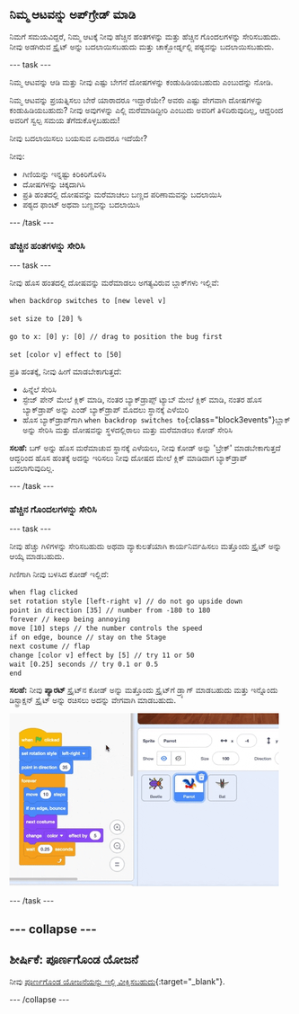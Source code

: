 ## ನಿಮ್ಮ ಆಟವನ್ನು ಅಪ್‌ಗ್ರೇಡ್ ಮಾಡಿ

ನಿಮಗೆ ಸಮಯವಿದ್ದರೆ, ನಿಮ್ಮ ಆಟಕ್ಕೆ ನೀವು ಹೆಚ್ಚಿನ ಹಂತಗಳನ್ನು ಮತ್ತು ಹೆಚ್ಚಿನ ಗೊಂದಲಗಳನ್ನು ಸೇರಿಸಬಹುದು. ನೀವು ಅಡಗಿರುವ ಸ್ಪ್ರೈಟ್ ಅನ್ನು ಬದಲಾಯಿಸಬಹುದು ಮತ್ತು ಚಾಕ್ಬೋರ್ಡ್ನಲ್ಲಿ ಪಠ್ಯವನ್ನು ಬದಲಾಯಿಸಬಹುದು.

--- task ---

ನಿಮ್ಮ ಆಟವನ್ನು ಆಡಿ ಮತ್ತು ನೀವು ಎಷ್ಟು ಬೇಗನೆ ದೋಷಗಳನ್ನು ಕಂಡುಹಿಡಿಯಬಹುದು ಎಂಬುದನ್ನು ನೋಡಿ.

ನಿಮ್ಮ ಆಟವನ್ನು ಪ್ರಯತ್ನಿಸಲು ಬೇರೆ ಯಾರಾದರೂ ಇದ್ದಾರೆಯೇ? ಅವರು ಎಷ್ಟು ವೇಗವಾಗಿ ದೋಷಗಳನ್ನು ಕಂಡುಹಿಡಿಯಬಹುದು? ನೀವು ಅವುಗಳನ್ನು ಎಲ್ಲಿ ಮರೆಮಾಡಿದ್ದೀರಿ ಎಂಬುದು ಅವರಿಗೆ ತಿಳಿದಿರುವುದಿಲ್ಲ, ಆದ್ದರಿಂದ ಅವರಿಗೆ ಸ್ವಲ್ಪ ಸಮಯ ತೆಗೆದುಕೊಳ್ಳಬಹುದು!

ನೀವು ಬದಲಾಯಿಸಲು ಬಯಸುವ ಏನಾದರೂ ಇದೆಯೇ?

ನೀವು:
- ಗಿಣಿಯನ್ನು ಇನ್ನಷ್ಟು ಕಿರಿಕಿರಿಗೊಳಿಸಿ
- ದೋಷಗಳನ್ನು ಚಿಕ್ಕದಾಗಿಸಿ
- ಪ್ರತಿ ಹಂತದಲ್ಲಿ ದೋಷವನ್ನು ಮರೆಮಾಚಲು ಬಣ್ಣದ ಪರಿಣಾಮವನ್ನು ಬದಲಾಯಿಸಿ
- ಪಠ್ಯದ ಫಾಂಟ್ ಅಥವಾ ಬಣ್ಣವನ್ನು ಬದಲಾಯಿಸಿ

--- /task ---

### ಹೆಚ್ಚಿನ ಹಂತಗಳನ್ನು ಸೇರಿಸಿ

--- task ---

ನೀವು ಹೊಸ ಹಂತದಲ್ಲಿ ದೋಷವನ್ನು ಮರೆಮಾಡಲು ಅಗತ್ಯವಿರುವ ಬ್ಲಾಕ್‌ಗಳು ಇಲ್ಲಿವೆ:

```blocks3
when backdrop switches to [new level v]

set size to [20] %

go to x: [0] y: [0] // drag to position the bug first

set [color v] effect to [50]
```

ಪ್ರತಿ ಹಂತಕ್ಕೆ, ನೀವು ಹೀಗೆ ಮಾಡಬೇಕಾಗುತ್ತದೆ:
- ಹಿನ್ನೆಲೆ ಸೇರಿಸಿ
- ಸ್ಟೇಜ್ ಪೇನ್ ಮೇಲೆ ಕ್ಲಿಕ್ ಮಾಡಿ, ನಂತರ ಬ್ಯಾಕ್‌ಡ್ರಾಪ್ಸ್ ಟ್ಯಾಬ್ ಮೇಲೆ ಕ್ಲಿಕ್ ಮಾಡಿ, ನಂತರ ಹೊಸ ಬ್ಯಾಕ್‌ಡ್ರಾಪ್ ಅನ್ನು ಎಂಡ್ ಬ್ಯಾಕ್‌ಡ್ರಾಪ್ ಮೊದಲು ಸ್ಥಾನಕ್ಕೆ ಎಳೆಯಿರಿ
- ಹೊಸ ಬ್ಯಾಕ್‌ಡ್ರಾಪ್‌ಗಾಗಿ `when backdrop switches to`{:class="block3events"}ಬ್ಲಾಕ್ ಅನ್ನು ಸೇರಿಸಿ ಮತ್ತು ದೋಷವನ್ನು ಸ್ಥಳದಲ್ಲಿರಾಲು ಮತ್ತು ಮರೆಮಾಡಲು ಕೋಡ್‌ ಸೇರಿಸಿ

**ಸಲಹೆ:** ಬಗ್ ಅನ್ನು ಹೊಸ ಮರೆಮಾಚುವ ಸ್ಥಾನಕ್ಕೆ ಎಳೆಯಲು, ನೀವು ಕೋಡ್ ಅನ್ನು 'ಬ್ರೇಕ್' ಮಾಡಬೇಕಾಗುತ್ತದೆ ಆದ್ದರಿಂದ ಹೊಸ ಹಂತಕ್ಕೆ ಅದನ್ನು ಇರಿಸಲು ನೀವು ದೋಷದ ಮೇಲೆ ಕ್ಲಿಕ್ ಮಾಡಿದಾಗ ಬ್ಯಾಕ್‌ಡ್ರಾಪ್ ಬದಲಾಗುವುದಿಲ್ಲ.

--- /task ---

### ಹೆಚ್ಚಿನ ಗೊಂದಲಗಳನ್ನು ಸೇರಿಸಿ

--- task ---

ನೀವು ಹೆಚ್ಚು ಗಿಳಿಗಳನ್ನು ಸೇರಿಸಬಹುದು ಅಥವಾ ವ್ಯಾಕುಲತೆಯಾಗಿ ಕಾರ್ಯನಿರ್ವಹಿಸಲು ಮತ್ತೊಂದು ಸ್ಪ್ರೈಟ್ ಅನ್ನು ಆಯ್ಕೆ ಮಾಡಬಹುದು.

ಗಿಣಿಗಾಗಿ ನೀವು ಬಳಸಿದ ಕೋಡ್ ಇಲ್ಲಿದೆ:

```blocks3
when flag clicked
set rotation style [left-right v] // do not go upside down
point in direction [35] // number from -180 to 180
forever // keep being annoying
move [10] steps // the number controls the speed
if on edge, bounce // stay on the Stage
next costume // flap
change [color v] effect by [5] // try 11 or 50
wait [0.25] seconds // try 0.1 or 0.5
end
```

**ಸಲಹೆ:** ನೀವು **ಪ್ಯಾರಟ್** ಸ್ಪ್ರೈಟ್‌ನ ಕೋಡ್ ಅನ್ನು ಮತ್ತೊಂದು ಸ್ಪ್ರೈಟ್‌ಗೆ ಡ್ರ್ಯಾಗ್ ಮಾಡಬಹುದು ಮತ್ತು ಇನ್ನೊಂದು ಡಿಸ್ಟ್ರಾಕ್ಷನ್ ಸ್ಪ್ರೈಟ್ ಅನ್ನು ರಚಿಸಲು ಅದನ್ನು ವೇಗವಾಗಿ ಮಾಡಬಹುದು.

![ಕೋಡ್ ಪ್ರದೇಶದಿಂದ ಸ್ಪ್ರೈಟ್ ಪಟ್ಟಿಯಲ್ಲಿರುವ ಮತ್ತೊಂದು ಸ್ಪ್ರೈಟ್‌ಗೆ ಕೋಡ್ ಅನ್ನು ಎಳೆಯುವುದು.](images/drag-parrot-code.gif)

--- /task ---

--- collapse ---
---
ಶೀರ್ಷಿಕೆ: ಪೂರ್ಣಗೊಂಡ ಯೋಜನೆ
---

ನೀವು [ಪೂರ್ಣಗೊಂಡ ಯೋಜನೆಯನ್ನು ಇಲ್ಲಿ ವೀಕ್ಷಿಸಬಹುದು](https://scratch.mit.edu/projects/486719939/){:target="_blank"}.

--- /collapse ---